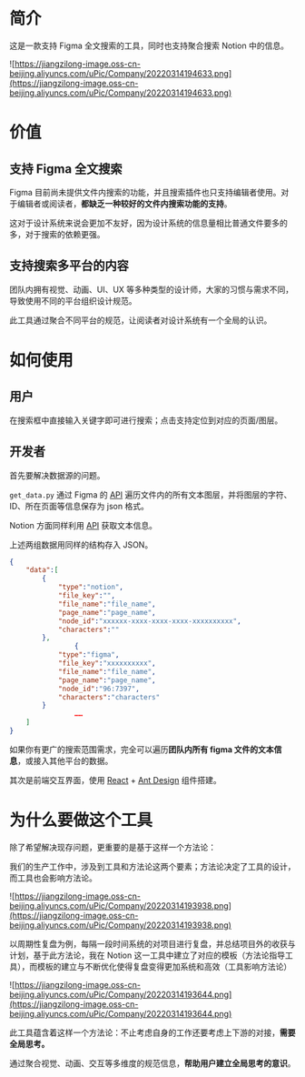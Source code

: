 
# 简介

这是一款支持 Figma 全文搜索的工具，同时也支持聚合搜索 Notion 中的信息。

![https://jiangzilong-image.oss-cn-beijing.aliyuncs.com/uPic/Company/20220314194633.png](https://jiangzilong-image.oss-cn-beijing.aliyuncs.com/uPic/Company/20220314194633.png)

# 价值

## 支持 Figma 全文搜索

Figma 目前尚未提供文件内搜索的功能，并且搜索插件也只支持编辑者使用。对于编辑者或阅读者，**都缺乏一种较好的文件内搜索功能的支持**。

这对于设计系统来说会更加不友好，因为设计系统的信息量相比普通文件要多的多，对于搜索的依赖更强。

## 支持搜索多平台的内容

团队内拥有视觉、动画、UI、UX 等多种类型的设计师，大家的习惯与需求不同，导致使用不同的平台组织设计规范。

此工具通过聚合不同平台的规范，让阅读者对设计系统有一个全局的认识。

# 如何使用

## 用户

在搜索框中直接输入关键字即可进行搜索；点击支持定位到对应的页面/图层。

## 开发者

首先要解决数据源的问题。

`get_data.py` 通过 Figma 的 [API](https://www.figma.com/developers/api#files) 遍历文件内的所有文本图层，并将图层的字符、ID、所在页面等信息保存为 json 格式。

Notion 方面同样利用 [API](https://developers.notion.com/reference/intro) 获取文本信息。

上述两组数据用同样的结构存入 JSON。

```json
{
    "data":[
        {
            "type":"notion",
            "file_key":"",
            "file_name":"file_name",
            "page_name":"page_name",
            "node_id":"xxxxxx-xxxx-xxxx-xxxx-xxxxxxxxxx",
            "characters":""
        },
				{
            "type":"figma",
            "file_key":"xxxxxxxxxx",
            "file_name":"file_name",
            "page_name":"page_name",
            "node_id":"96:7397",
            "characters":"characters"
        }
				……
    ]
}
```

如果你有更广的搜索范围需求，完全可以遍历**团队内所有 figma 文件的文本信息**，或接入其他平台的数据。

其次是前端交互界面，使用 [React](https://zh-hans.reactjs.org/) + [Ant Design](https://ant.design/index-cn) 组件搭建。

# 为什么要做这个工具

除了希望解决现存问题，更重要的是基于这样一个方法论：

我们的生产工作中，涉及到工具和方法论这两个要素；方法论决定了工具的设计，而工具也会影响方法论。

![https://jiangzilong-image.oss-cn-beijing.aliyuncs.com/uPic/Company/20220314193938.png](https://jiangzilong-image.oss-cn-beijing.aliyuncs.com/uPic/Company/20220314193938.png)

以周期性复盘为例，每隔一段时间系统的对项目进行复盘，并总结项目外的收获与计划，基于此方法论，我在 Notion 这一工具中建立了对应的模板（方法论指导工具），而模板的建立与不断优化使得复盘变得更加系统和高效（工具影响方法论）

![https://jiangzilong-image.oss-cn-beijing.aliyuncs.com/uPic/Company/20220314193644.png](https://jiangzilong-image.oss-cn-beijing.aliyuncs.com/uPic/Company/20220314193644.png)

此工具蕴含着这样一个方法论：不止考虑自身的工作还要考虑上下游的对接，**需要全局思考。**

通过聚合视觉、动画、交互等多维度的规范信息，**帮助用户建立全局思考的意识**。
